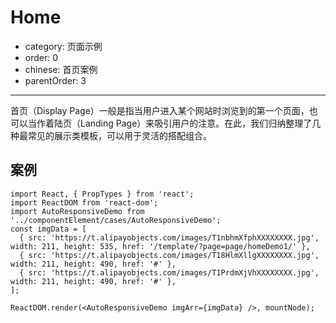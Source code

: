 # Home

- category: 页面示例
- order: 0
- chinese: 首页案例
- parentOrder: 3

---

首页（Display Page）一般是指当用户进入某个网站时浏览到的第一个页面，也可以当作着陆页（Landing Page）来吸引用户的注意。在此，我们归纳整理了几种最常见的展示类模板，可以用于灵活的搭配组合。

## 案例

```__react
import React, { PropTypes } from 'react';
import ReactDOM from 'react-dom';
import AutoResponsiveDemo from '../componentElement/cases/AutoResponsiveDemo';
const imgData = [
  { src: 'https://t.alipayobjects.com/images/T1nbhmXfphXXXXXXXX.jpg', width: 211, height: 535, href: '/template/?page=page/homeDemo1/' },
  { src: 'https://t.alipayobjects.com/images/T18HlmXllgXXXXXXXX.jpg', width: 211, height: 490, href: '#' },
  { src: 'https://t.alipayobjects.com/images/T1PrdmXjVhXXXXXXXX.jpg', width: 211, height: 490, href: '#' },
];

ReactDOM.render(<AutoResponsiveDemo imgArr={imgData} />, mountNode);
```
